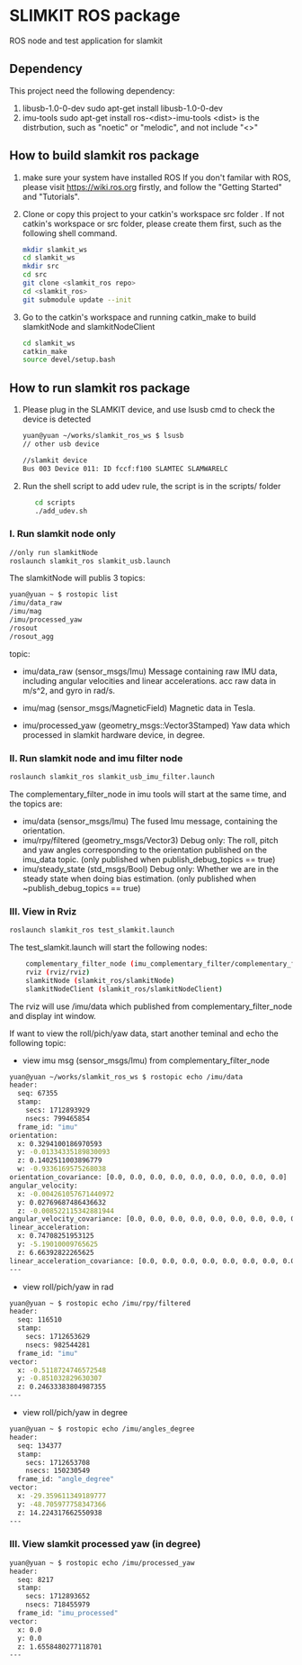 # SLIMKIT ROS package

ROS node and test application for slamkit

## Dependency

This project need the following dependency:

1. libusb-1.0-0-dev
   sudo apt-get install libusb-1.0-0-dev
2. imu-tools
   sudo apt-get install ros-\<dist\>-imu-tools
   \<dist> is the distrbution, such as "noetic" or "melodic", and not include "<>"

## How to build slamkit ros package

1. make sure your system have installed ROS
   If you don't familar with ROS, please visit <https://wiki.ros.org> firstly, and follow the "Getting Started" and "Tutorials".
2. Clone or copy this project to your catkin's workspace src folder
   . If not catkin's workspace or src folder, please create them first, such as the following shell command.

   ```bash
   mkdir slamkit_ws
   cd slamkit_ws
   mkdir src
   cd src
   git clone <slamkit_ros repo>
   cd <slamkit_ros>
   git submodule update --init
   ```

3. Go to the catkin's workspace and running catkin_make to build slamkitNode and slamkitNodeClient
   
   ```bash
   cd slamkit_ws
   catkin_make
   source devel/setup.bash
   ```

## How to run slamkit ros package

1. Please plug in the SLAMKIT device, and use lsusb cmd to check the device is detected

   ```bash
   yuan@yuan ~/works/slamkit_ros_ws $ lsusb
   // other usb device

   //slamkit device
   Bus 003 Device 011: ID fccf:f100 SLAMTEC SLAMWARELC

   ```

2. Run the shell script to add udev rule, the script is in the scripts/ folder

   ```bash
      cd scripts
      ./add_udev.sh
   ```


### I. Run slamkit node only

```bash
//only run slamkitNode
roslaunch slamkit_ros slamkit_usb.launch
```

The slamkitNode will publis 3 topics: 

```bash
yuan@yuan ~ $ rostopic list
/imu/data_raw
/imu/mag
/imu/processed_yaw
/rosout
/rosout_agg
```

topic:

- imu/data_raw (sensor_msgs/Imu)
   Message containing raw IMU data, including angular velocities and linear accelerations.
   acc raw data in m/s^2, and gyro in rad/s.

- imu/mag (sensor_msgs/MagneticField)
   Magnetic data in Tesla.

- imu/processed_yaw (geometry_msgs::Vector3Stamped)
   Yaw data which processed in slamkit hardware device, in degree.

### II. Run slamkit node and imu filter node

```bash
roslaunch slamkit_ros slamkit_usb_imu_filter.launch
```

The complementary_filter_node in imu tools will start at the same time, and the topics are:

- imu/data (sensor_msgs/Imu)
   The fused Imu message, containing the orientation.
- imu/rpy/filtered (geometry_msgs/Vector3)
   Debug only: The roll, pitch and yaw angles corresponding to the orientation published on the imu_data topic. (only published when publish_debug_topics == true)
- imu/steady_state (std_msgs/Bool)
   Debug only: Whether we are in the steady state when doing bias estimation. (only published when ~publish_debug_topics == true)

### III. View in Rviz

```bash
roslaunch slamkit_ros test_slamkit.launch
```

The test_slamkit.launch will start the following nodes:

```bash
    complementary_filter_node (imu_complementary_filter/complementary_filter_node)
    rviz (rviz/rviz)
    slamkitNode (slamkit_ros/slamkitNode)
    slamkitNodeClient (slamkit_ros/slamkitNodeClient)
```

The rviz will use /imu/data which published from complementary_filter_node and display int window.

If want to view the roll/pich/yaw data, start another teminal and echo the following topic:

- view imu msg (sensor_msgs/Imu) from complementary_filter_node

```bash
yuan@yuan ~/works/slamkit_ros_ws $ rostopic echo /imu/data
header: 
  seq: 67355
  stamp: 
    secs: 1712893929
    nsecs: 799465854
  frame_id: "imu"
orientation: 
  x: 0.3294100186970593
  y: -0.01334335189830093
  z: 0.1402511003896779
  w: -0.9336169575268038
orientation_covariance: [0.0, 0.0, 0.0, 0.0, 0.0, 0.0, 0.0, 0.0, 0.0]
angular_velocity: 
  x: -0.004261057671440972
  y: 0.02769687486436632
  z: -0.008522115342881944
angular_velocity_covariance: [0.0, 0.0, 0.0, 0.0, 0.0, 0.0, 0.0, 0.0, 0.0]
linear_acceleration: 
  x: 0.74708251953125
  y: -5.19010009765625
  z: 6.66392822265625
linear_acceleration_covariance: [0.0, 0.0, 0.0, 0.0, 0.0, 0.0, 0.0, 0.0, 0.0]
---
```

- view roll/pich/yaw in rad

```bash
yuan@yuan ~ $ rostopic echo /imu/rpy/filtered 
header: 
  seq: 116510
  stamp: 
    secs: 1712653629
    nsecs: 982544281
  frame_id: "imu"
vector: 
  x: -0.5118724746572548
  y: -0.851032829630307
  z: 0.24633383804987355
---
```

- view roll/pich/yaw in degree

```bash
yuan@yuan ~ $ rostopic echo /imu/angles_degree 
header: 
  seq: 134377
  stamp: 
    secs: 1712653708
    nsecs: 150230549
  frame_id: "angle_degree"
vector: 
  x: -29.359611349189777
  y: -48.705977758347366
  z: 14.224317662550938
---
```


### III. View slamkit processed yaw (in degree)

```bash
yuan@yuan ~ $ rostopic echo /imu/processed_yaw 
header: 
  seq: 8217
  stamp: 
    secs: 1712893652
    nsecs: 718455979
  frame_id: "imu_processed"
vector: 
  x: 0.0
  y: 0.0
  z: 1.6558480277118701
---
```
